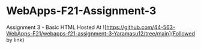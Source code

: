 # WebApps-F21-Assignment-3
Assignment 3 - Basic HTML
Hosted At ![https://github.com/44-563-WebApps-F21/webapps-f21-assignment-3-Yaramasu12/tree/main](Followed by link)